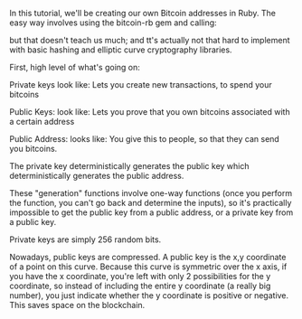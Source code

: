 In this tutorial, we'll be creating our own Bitcoin addresses in Ruby.  The easy way involves using the bitcoin-rb gem and calling:

but that doesn't teach us much; and tt's actually not that hard to implement with basic hashing and elliptic curve cryptography libraries.

First, high level of what's going on:

Private keys
	look like:
	Lets you create new transactions, to spend your bitcoins

Public Keys:
	look like:
	Lets you prove that you own bitcoins associated with a certain address

Public Address:
	looks like:
	You give this to people, so that they can send you bitcoins.

The private key deterministically generates the public key which deterministically generates the public address.

These "generation" functions involve one-way functions (once you perform the function, you can't go back and determine the inputs), so it's practically impossible to get the public key from a public address, or a private key from a public key.

Private keys are simply 256 random bits.

Nowadays, public keys are compressed.  A public key is the x,y coordinate of a point on this curve.  Because this curve is symmetric over the x axis, if you have the x coordinate, you're left with only 2 possibilities for the y coordinate, so instead of including the entire y coordinate (a really big number), you just indicate whether the y coordinate is positive or negative.  This saves space on the blockchain.




